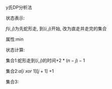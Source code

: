 y氏DP分析法

状态表示:

$f(i,j)$为先蛇形走, 到$(i,j)$开始, 改为直走并走完的集合

属性:min

状态计算:

集合1:蛇形走到$(i,j)$的时间+$2*(n-j)-1$

集合2:$a[i\ xor\ 1][j+1]$  +1

集合3:

